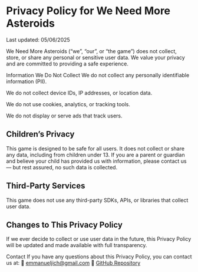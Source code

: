 # Privacy Policy for We Need More Asteroids

Last updated: 05/06/2025

We Need More Asteroids (“we”, “our”, or “the game”) does not collect, store, or share any personal or sensitive user data. We value your privacy and are committed to providing a safe experience.

Information We Do Not Collect
We do not collect any personally identifiable information (PII).

We do not collect device IDs, IP addresses, or location data.

We do not use cookies, analytics, or tracking tools.

We do not display or serve ads that track users.

## Children’s Privacy
This game is designed to be safe for all users. It does not collect or share any data, including from children under 13. If you are a parent or guardian and believe your child has provided us with information, please contact us — but rest assured, no such data is collected.

## Third-Party Services
This game does not use any third-party SDKs, APIs, or libraries that collect user data.

## Changes to This Privacy Policy
If we ever decide to collect or use user data in the future, this Privacy Policy will be updated and made available with full transparency.

Contact
If you have any questions about this Privacy Policy, you can contact us at:
📧 emmanueljich@gmail.com
🔗 [GitHub Repository](https://github.com/trexem/WeNeedMoreAsteroids)